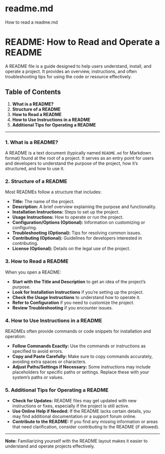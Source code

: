 # readme.md
How to read a readme.md

# README: How to Read and Operate a README

A README file is a guide designed to help users understand, install, and operate a project. It provides an overview, instructions, and often troubleshooting tips for using the code or resource effectively.

## Table of Contents
1. **What is a README?**
2. **Structure of a README**
3. **How to Read a README**
4. **How to Use Instructions in a README**
5. **Additional Tips for Operating a README**

---

### 1. What is a README?
A README is a text document (typically named `README.md` for Markdown format) found at the root of a project. It serves as an entry point for users and developers to understand the purpose of the project, how it’s structured, and how to use it.

### 2. Structure of a README
Most READMEs follow a structure that includes:
- **Title:** The name of the project.
- **Description:** A brief overview explaining the purpose and functionality.
- **Installation Instructions:** Steps to set up the project.
- **Usage Instructions:** How to operate or run the project.
- **Configuration/Options (Optional):** Information on customizing or configuring.
- **Troubleshooting (Optional):** Tips for resolving common issues.
- **Contributing (Optional):** Guidelines for developers interested in contributing.
- **License (Optional):** Details on the legal use of the project.

### 3. How to Read a README
When you open a README:
- **Start with the Title and Description** to get an idea of the project’s purpose.
- **Look for Installation Instructions** if you’re setting up the project.
- **Check the Usage Instructions** to understand how to operate it.
- **Refer to Configuration** if you need to customize the project.
- **Review Troubleshooting** if you encounter issues.

### 4. How to Use Instructions in a README
READMEs often provide commands or code snippets for installation and operation:
- **Follow Commands Exactly:** Use the commands or instructions as specified to avoid errors.
- **Copy and Paste Carefully:** Make sure to copy commands accurately, avoiding extra spaces or characters.
- **Adjust Paths/Settings if Necessary:** Some instructions may include placeholders for specific paths or settings. Replace these with your system’s paths or values.

### 5. Additional Tips for Operating a README
- **Check for Updates:** README files may get updated with new instructions or fixes, especially if the project is still active.
- **Use Online Help if Needed:** If the README lacks certain details, you may find additional documentation or a support forum online.
- **Contribute to the README:** If you find any missing information or areas that need clarification, consider contributing to the README (if allowed).

---

**Note:** Familiarizing yourself with the README layout makes it easier to understand and operate projects effectively.

